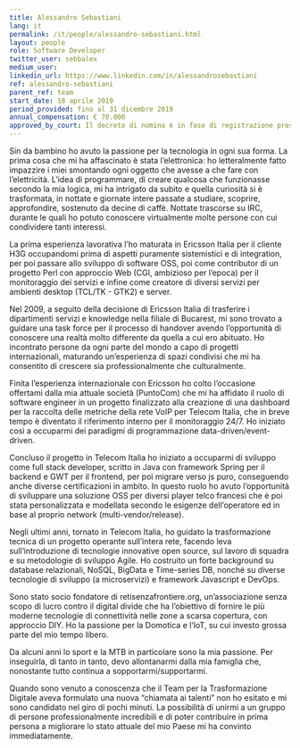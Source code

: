 ```yaml
---
title: Alessandro Sebastiani
lang: it
permalink: /it/people/alessandro-sebastiani.html
layout: people
role: Software Developer
twitter_user: sebbalex
medium_user:
linkedin_url: https://www.linkedin.com/in/alessandrosebastiani
ref: alessandro-sebastiani
parent_ref: team
start_date: 18 aprile 2019
period_provided: fino al 31 dicembre 2019
annual_compensation: € 70.000
approved_by_court: Il decreto di nomina è in fase di registrazione presso la Corte dei Conti
---
```


Sin da bambino ho avuto la passione per la tecnologia in ogni sua forma. La prima cosa che mi ha affascinato è stata l’elettronica: ho letteralmente fatto impazzire i miei smontando ogni oggetto che avesse a che fare con l’elettricità. L’idea di programmare, di creare qualcosa che funzionasse secondo la mia logica, mi ha intrigato da subito e quella curiosità si è trasformata, in nottate e giornate intere passate a studiare, scoprire, approfondire, sostenuto da decine di caffè.  Nottate trascorse su IRC, durante le quali  ho potuto conoscere virtualmente molte persone con cui condividere tanti  interessi.

La prima esperienza lavorativa l’ho maturata in Ericsson Italia per il cliente H3G occupandomi prima di aspetti puramente sistemistici e di integration, per poi passare allo sviluppo di software OSS, poi come contributor di un progetto Perl con approccio Web (CGI, ambizioso per l’epoca) per il monitoraggio dei servizi e infine come creatore di diversi servizi per ambienti desktop (TCL/TK - GTK2) e server.

Nel 2009, a seguito della decisione di Ericsson Italia di trasferire i dipartimenti servizi e knowledge nella filiale di Bucarest, mi sono trovato a guidare una task force per il processo di handover avendo l’opportunità di conoscere una realtà molto differente da quella a cui ero abituato. Ho incontrato persone da ogni parte del mondo a capo di progetti internazionali, maturando un’esperienza di spazi condivisi che mi ha consentito di crescere sia professionalmente che culturalmente.

Finita l’esperienza internazionale con Ericsson ho colto l’occasione offertami dalla mia attuale società (PuntoCom) che mi ha affidato il ruolo di software engineer  in un progetto finalizzato alla creazione di una dashboard per la raccolta delle metriche della rete VoIP per Telecom Italia, che in breve tempo è diventato il riferimento interno per il monitoraggio 24/7. Ho iniziato così a occuparmi dei paradigmi di programmazione data-driven/event-driven. 

Concluso il progetto in Telecom Italia ho iniziato a occuparmi di sviluppo come full stack developer, scritto in Java con framework Spring per il backend e GWT per il frontend, per poi migrare verso js puro, conseguendo anche diverse certificazioni in ambito. In questo ruolo ho avuto l’opportunità di sviluppare una soluzione OSS per diversi player telco francesi che è poi stata personalizzata e modellata secondo le esigenze dell’operatore ed in base al proprio network (multi-vendor/release). 

Negli ultimi anni, tornato in Telecom Italia, ho guidato la trasformazione tecnica di un progetto operante sull’intera rete, facendo leva sull’introduzione di tecnologie innovative open source, sul lavoro di squadra e su metodologie di sviluppo Agile. Ho costruito un forte background su database relazionali, NoSQL, BigData e Time-series DB, nonché su diverse tecnologie di sviluppo (a microservizi) e framework Javascript e DevOps.

Sono stato socio fondatore di retisenzafrontiere.org, un’associazione senza scopo di lucro contro il digital divide che ha l’obiettivo di fornire le più moderne tecnologie di connettività nelle zone a scarsa copertura, con approccio DIY. Ho la passione per la Domotica e l’IoT, su cui investo grossa parte del mio tempo libero.

Da alcuni anni lo sport e la MTB in particolare sono la mia passione. Per inseguirla, di tanto in tanto, devo allontanarmi dalla mia famiglia che, nonostante tutto continua a sopportarmi/supportarmi.

Quando sono venuto a conoscenza che il Team per la Trasformazione Digitale aveva formulato una nuova “chiamata ai talenti” non ho esitato e mi sono candidato nel giro di pochi minuti. La possibilità di unirmi a un gruppo di persone professionalmente incredibili e di poter contribuire in prima persona a migliorare lo stato attuale del mio Paese mi ha convinto immediatamente.
